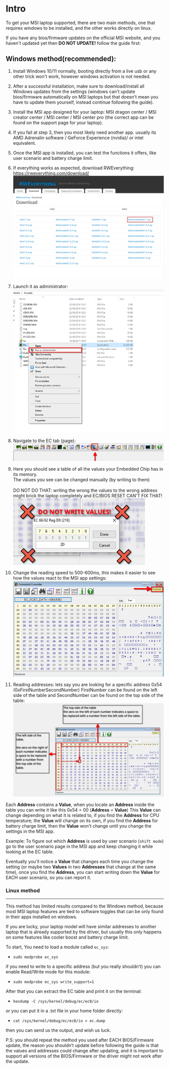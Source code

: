 # Intro
To get your MSI laptop supported, there are two main methods, one that
requires windows to be installed, and the other works directly on linux.

If you have any bios/firmware updates on the official MSI website, and
you haven't updated yet then **DO NOT UPDATE!** follow the guide first:

## Windows method(recommended):

1. Install Windows 10/11 normally, booting directly from a live usb or
any other trick won't work, however windows activation is not
needed.

2. After a successful installation, make sure to download/install all
Windows updates from the settings
(windows can't update bios/firmware automatically on MSI
laptops but that doesn't mean you have to update them yourself,
instead continue following the guide).

3. Install the MSI app designed for your laptop: MSI dragon center /
MSI creator center / MSI center / MSI center pro (the correct app
can be found on the support page for your laptop).

4. If you fail at step 3, then you most likely need another app. usually
its AMD Adrenalin software / GeForce Experience (nvidia)/ or intel
equivalent.

5. Once the MSI app is installed, you can test the functions it offers,
like user scenario and battery charge limit.

6. If everything works as expected, download RWEverything:
https://rweverything.com/download/ ![download RWEverything](pics/support_guide/dl_rwe.png)

7.  Launch it as administrator:
![run as admin](pics/support_guide/run_as_admin.png)

8. Navigate to the EC tab (page):
![open ec tab](pics/support_guide/open_ec_tab.png)

9. Here you should see a table of all the values your Embedded Chip has in its memory.\
The values you see can be changed manually (by writing to them)\
\
DO NOT DO THAT: writing the wrong the values to the wrong address might brick the laptop completely and EC/BIOS RESET CAN'T FIX THAT!<br/>
![not apply changes](pics/support_guide/not_apply_changes.png)

10. Change the reading speed to 500-600ms,
this makes it easier to see how the
values react to the MSI app settings:
![refresh rate button](pics/support_guide/refresh_menu.png)

11. Reading addresses: lets say you are looking for a specific address
0x54 (0xFirstNumberSecondNumber) FirstNumber can be found
on the left side of the table and SecondNumber can be found on
the top side of the table:
![hex editor how to](pics/support_guide/hex_editor_how_to.png)

Each **Address** contains a **Value**, when you locate an **Address** inside the
table you can write it like this 0x54 = 00 (**Address** = **Value**)
This **Value** can change depending on what it is related to, if you find the
**Address** for CPU temperature; the **Value** will change on its own, if you
find the **Address** for battery charge limit, then the **Value** won't change
until you change the settings in the MSI app.

Example: To figure out which **Address** is used by user scenario (`shift
mode`) go to the user scenario page in the MSI app and keep changing it
while looking at the EC table.

Eventually you'll notice a **Value** that changes each time you change the
setting (or maybe two **Values** in two **Addresses** that change at the same
time), once you find the **Address**, you can start writing down the **Value**
for EACH user scenario, so you can report it.

### Linux method

***

This method has limited results compared to the Windows method, because most
MSI laptop features are tied to software toggles that can be only found in their apps
installed on windows.

If you are lucky, your laptop model will have similar addresses to another laptop
that is already supported by the driver, but usually this only happens on some
features like cooler boost and battery charge limit.

To start, You need to load a module called `ec_sys`:

* `sudo modprobe ec_sys`

if you need to write to a specific address (but you really shouldn’t) you can enable
Read/Write mode for this module:

* `sudo modprobe ec_sys write_support=1`

After that you can extract the EC table and print it on the terminal:

* `hexdump -C /sys/kernel/debug/ec/ec0/io`

or you can put it in a .txt file in your home folder directly:

* `cat /sys/kernel/debug/ec/ec0/io > ec.dump`

then you can send us the output, and wish us luck.


P.S: you should repeat the method you used after EACH BIOS/Firmware update, the reason you
shouldn’t update before following the guide is that the values and addresses could change after
updating, and it is important to support all versions of the BIOS/Firmware or the driver might
not work after the update.
